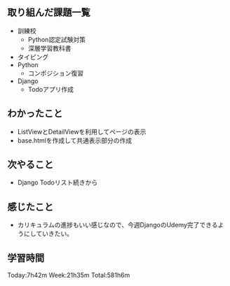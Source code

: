 ## 取り組んだ課題一覧
- 訓練校
    - Python認定試験対策
    - 深層学習教科書
- タイピング
- Python
    - コンポジション復習
- Django
    - Todoアプリ作成
## わかったこと
- ListViewとDetailViewを利用してページの表示
- base.htmlを作成して共通表示部分の作成
## 次やること
- Django Todoリスト続きから
## 感じたこと
- カリキュラムの進捗もいい感じなので、今週DjangoのUdemy完了できるようにしていきたい。  
## 学習時間
Today:7h42m Week:21h35m Total:581h6m